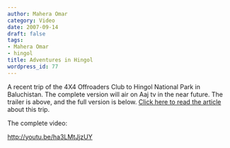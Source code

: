 ```yaml
---
author: Mahera Omar
category: Video
date: 2007-09-14
draft: false
tags:
- Mahera Omar
- hingol
title: Adventures in Hingol
wordpress_id: 77
---
```


A recent trip of the 4X4 Offroaders Club to Hingol National Park in Baluchistan. The complete version will air on Aaj tv in the near future. The trailer is above, and the full version is below. [Click here to read the article](./hingol_national_park.html) about this trip.

The complete video:

http://youtu.be/ha3LMtJjzUY